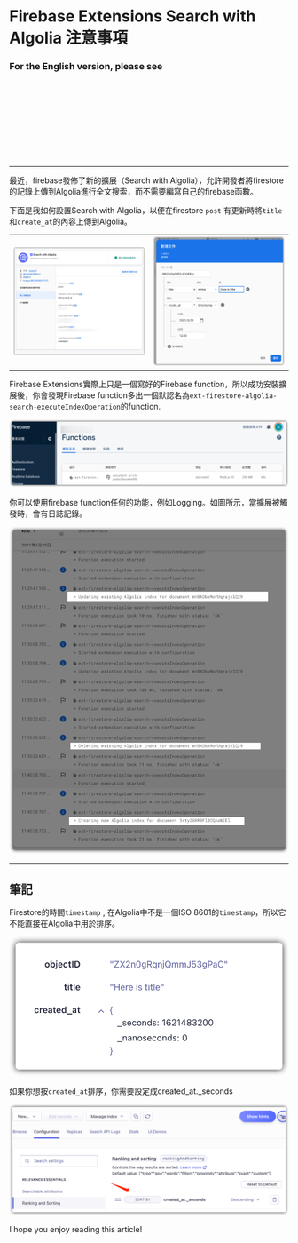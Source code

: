 # Firebase Extensions Search with Algolia 注意事項

### For the English version, please see

<div class="iframely-embed"><div class="iframely-responsive" style="height: 140px; padding-bottom: 0;"><a href="https://wingch-apps.medium.com/firebase-extensions-search-with-algolia-691cff0816c3" data-iframely-url="//cdn.iframe.ly/GUANayE?iframe=card-small"></a></div></div><script async src="//cdn.iframe.ly/embed.js" charset="utf-8"></script>

---

最近，firebase發佈了新的擴展（Search with Algolia），允許開發者將firestore的記錄上傳到Algolia進行全文搜索，而不需要編寫自己的firebase函數。

下面是我如何設置Search with Algolia，以便在firestore `post` 有更新時將`title`和`create_at`的內容上傳到Algolia。

|                                                              |                                                              |
| :----------------------------------------------------------- | ------------------------------------------------------------ |
| ![img](https://raw.githubusercontent.com/WingCH/ImageHosting/master/uPic/1*FmpPHAkUbCPd14kT5Ba3GQ.png) | ![img](https://raw.githubusercontent.com/WingCH/ImageHosting/master/uPic/1*03ShLd8OsUiBgppSfiDvqg.png) |

Firebase Extensions實際上只是一個寫好的Firebase function，所以成功安裝擴展後，你會發現Firebase function多出一個默認名為`ext-firestore-algolia-search-executeIndexOperation`的function.

![img](https://raw.githubusercontent.com/WingCH/ImageHosting/master/uPic/1*ACM22A_AJSP3sAZTlKxXPA.png)

你可以使用firebase function任何的功能，例如Logging。如圖所示，當擴展被觸發時，會有日誌記錄。

![img](https://raw.githubusercontent.com/WingCH/ImageHosting/master/uPic/1*2vLTC_jBbPUr-Kb0rCb_9Q.png)

---

## 筆記

Firestore的時間`timestamp` , 在Algolia中不是一個ISO 8601的`timestamp`，所以它不能直接在Algolia中用於排序。

![img](https://raw.githubusercontent.com/WingCH/ImageHosting/master/uPic/1*PiOj37qw_m6BsH7phs-UJw.png)

如果你想按`created_at`排序，你需要設定成created_at._seconds

![img](https://raw.githubusercontent.com/WingCH/ImageHosting/master/uPic/1*xWXtnBJmXVmDeKzF-ioMxg.png)

I hope you enjoy reading this article!
